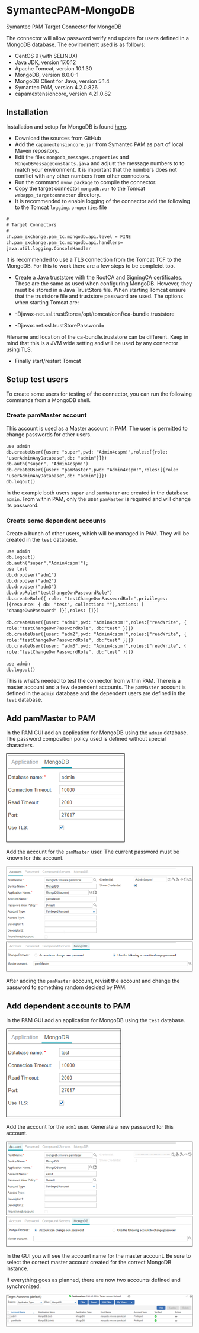 # SymantecPAM-MongoDB
Symantec PAM Target Connector for MongoDB

The connector will allow password verify and update for users defined in a MongoDB database.
The eovironment used is as follows:

- CentOS 9 (with SELINUX)
- Java JDK, version 17.0.12
- Apache Tomcat, version 10.1.30
- MongoDB, version 8.0.0-1
- MongoDB Client for Java, version 5.1.4
- Symantec PAM, version 4.2.0.826
- capamextensioncore, version 4.21.0.82

## Installation

Installation and setup for MongoDB is found [here](/docs/MongoDB.md).

- Download the sources from GitHub
- Add the `capamextensioncore.jar` from Symantec PAM as part of local Maven repository.
- Edit the files `mongodb_messages.properties` and `MongoDBMessageConstants.java`
and adjust the message numbers to to match your environment.
It is important that the numbers does not conflict with any other numbers from other connectors.
- Run the command `mvnw package` to compile the connector.
- Copy the target connector `mongodb.war` to the Tomcat `webapps_targetconnector` directory.
- It is recommended to enable logging of the connector add the following to the
Tomcat `logging.properties` file

```
#
# Target Connectors
#
ch.pam_exchange.pam_tc.mongodb.api.level = FINE
ch.pam_exchange.pam_tc.mongodb.api.handlers= java.util.logging.ConsoleHandler
```

It is recommended to use a TLS connection from the Tomcat TCF to the MongoDB.
For this to work there are a few steps to be completet too.

- Create a Java truststore with the RootCA and SigningCA certificates.
These are the same as used when configuring MongoDB. However, they must be
stored in a Java TrustStore file.
When starting Tomcat ensure that the truststore file and truststore password are used.
The options when starting Tomcat are:

- -Djavax-net.ssl.trustStore=/opt/tomcat/conf/ca-bundle.truststore
- -Djavax.net.ssl.trustStorePassword=<hidden>

Filename and location of the ca-bundle.truststore can be different.
Keep in mind that this is a JVM wide setting and will be used by any connector using TLS.

- Finally start/restart Tomcat


## Setup test users

To create some users for testing of the connector, you can run the following
commands from a MongoDB shell.

### Create pamMaster account
This account is used as a Master account in PAM. The user is permitted
to change passwords for other users.
```
use admin
db.createUser({user: "super",pwd: "Admin4cspm!",roles:[{role: "userAdminAnyDatabase",db: "admin"}]})
db.auth("super", "Admin4cspm!")
db.createUser({user: "pamMaster",pwd: "Admin4cspm!",roles:[{role: "userAdminAnyDatabase",db: "admin"}]})
db.logout()
```

In the example both users `super` and `pamMaster` are created in the database `admin`.
From within PAM, only the user `pamMaster` is required and will change its password.

### Create some dependent accounts

Create a bunch of other users, which will be managed in PAM. They will be
created in the `test` database.

```
use admin
db.logout()
db.auth("super","Admin4cspm!");
use test
db.dropUser("adm1")
db.dropUser("adm2")
db.dropUser("adm3")
db.dropRole("testChangeOwnPasswordRole")
db.createRole({ role: "testChangeOwnPasswordRole",privileges: [{resource: { db: "test", collection: ""},actions: [ "changeOwnPassword" ]}],roles: []})

db.createUser({user: "adm1",pwd: "Admin4cspm!",roles:["readWrite", { role:"testChangeOwnPasswordRole", db:"test" }]})
db.createUser({user: "adm2",pwd: "Admin4cspm!",roles:["readWrite", { role:"testChangeOwnPasswordRole", db:"test" }]})
db.createUser({user: "adm3",pwd: "Admin4cspm!",roles:["readWrite", { role:"testChangeOwnPasswordRole", db:"test" }]})

use admin
db.logout()
```

This is what's needed to test the connector from within PAM.
There is a master account and a few dependent accounts. The `pamMaster` account is defined in the `admin` database and the dependent users are defined in the `test` database.

## Add pamMaster to PAM

In the PAM GUI add an application for MongoDB using the `admin` database.
The password composition policy used is defined without special characters.

![MongoDB Application for admin database](/docs/MongoDB-Application-admin.png)

Add the account for the `pamMaster` user. The current password must be known for this account.

![MongoDB Account for pamMaster](/docs/MongoDB-Account-pamMaster-1.png)
![MongoDB Account for pamMaster](/docs/MongoDB-Account-pamMaster-2.png)

After adding the `pamMaster` account, revisit the account and change the password
to something random decided by PAM.


## Add dependent accounts to PAM

In the PAM GUI add an application for MongoDB using the `test` database.

![MongoDB Application for test database](/docs/MongoDB-Application-test.png)

Add the account for the `adm1` user. Generate a new password for this account.

![MongoDB Account for pamMaster](/docs/MongoDB-Account-adm1-1.png)
![MongoDB Account for pamMaster](/docs/MongoDB-Account-adm1-2.png)

In the GUI you will see the account name for the master account. Be sure to
select the correct master account created for the correct MongoDB instance.

If everything goes as planned, there are now two accounts defined and synchronized.

![MongoDB Account for pamMaster](/docs/MongoDB-Accounts.png)

